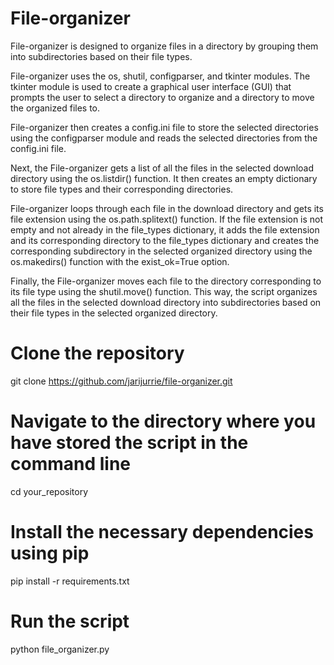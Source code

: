 # File-organizer

File-organizer is designed to organize files in a directory by grouping them into subdirectories based on their file types.

File-organizer uses the os, shutil, configparser, and tkinter modules. The tkinter module is used to create a graphical user interface (GUI) that prompts the user to select a directory to organize and a directory to move the organized files to.

File-organizer then creates a config.ini file to store the selected directories using the configparser module and reads the selected directories from the config.ini file.

Next, the File-organizer gets a list of all the files in the selected download directory using the os.listdir() function. It then creates an empty dictionary to store file types and their corresponding directories.

File-organizer loops through each file in the download directory and gets its file extension using the os.path.splitext() function. If the file extension is not empty and not already in the file_types dictionary, it adds the file extension and its corresponding directory to the file_types dictionary and creates the corresponding subdirectory in the selected organized directory using the os.makedirs() function with the exist_ok=True option.

Finally, the File-organizer moves each file to the directory corresponding to its file type using the shutil.move() function. This way, the script organizes all the files in the selected download directory into subdirectories based on their file types in the selected organized directory.


# Clone the repository
git clone https://github.com/jarijurrie/file-organizer.git

# Navigate to the directory where you have stored the script in the command line
cd your_repository

# Install the necessary dependencies using pip
pip install -r requirements.txt

# Run the script
python file_organizer.py
